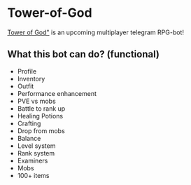 # Tower-of-God

[Tower of God"](https://t.me/TowerRPG_bot) is an upcoming multiplayer telegram RPG-bot!

## What this bot can do? (functional)

- Profile 
- Inventory 
- Outfit 
- Performance enhancement 
- PVE vs mobs 
- Battle to rank up 
- Healing Potions 
- Crafting
- Drop from mobs 
- Balance 
- Level system 
- Rank system 
- Examiners
- Mobs
- 100+ items
